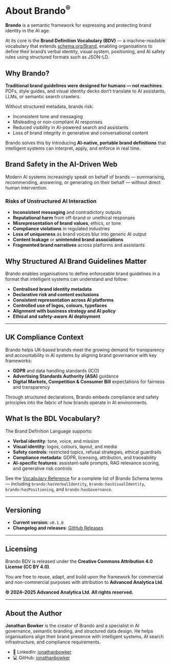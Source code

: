 # About Brando<sup>®</sup>

**Brando** is a semantic framework for expressing and protecting brand identity in the AI age.

At its core is the **Brand Definition Vocabulary (BDV)** — a machine-readable vocabulary that extends [schema.org/Brand](https://schema.org/Brand), enabling organisations to define their brand’s verbal identity, visual system, positioning, and AI safety rules using structured formats such as JSON-LD.

## Why Brando?

**Traditional brand guidelines were designed for humans — not machines**. PDFs, style guides, and visual identity decks don’t translate to AI assistants, LLMs, or semantic search crawlers.

Without structured metadata, brands risk:
- Inconsistent tone and messaging
- Misleading or non-compliant AI responses
- Reduced visibility in AI-powered search and assistants
- Loss of brand integrity in generative and conversational content

Brando solves this by introducing **AI-native, portable brand definitions** that intelligent systems can interpret, apply, and enforce in real time.

## Brand Safety in the AI-Driven Web

Modern AI systems increasingly speak on behalf of brands — summarising, recommending, answering, or generating on their behalf — without direct human intervention.

### Risks of Unstructured AI Interaction

- **Inconsistent messaging** and contradictory outputs
- **Reputational harm** from off-brand or unethical responses
- **Misrepresentation of brand values**, ethics, or tone
- **Compliance violations** in regulated industries
- **Loss of uniqueness** as brand voices blur into generic AI output
- **Content leakage** or **unintended brand associations**
- **Fragmented brand narratives** across platforms and assistants

## Why Structured AI Brand Guidelines Matter

Brando enables organisations to define enforceable brand guidelines in a format that intelligent systems can understand and follow:

- **Centralised brand identity metadata**
- **Declarative risk and content exclusions**
- **Consistent representation across AI platforms**
- **Controlled use of logos, colours, typefaces**
- **Alignment with business strategy and AI policy**
- **Ethical and safety-aware AI deployment**

---

## UK Compliance Context

Brando helps UK-based brands meet the growing demand for transparency and accountability in AI systems by aligning brand governance with key frameworks:

- **GDPR** and data handling standards (ICO)
- **Advertising Standards Authority (ASA)** guidance
- **Digital Markets, Competition & Consumer Bill** expectations for fairness and transparency

Through structured declarations, Brando embeds compliance and safety principles into the fabric of how brands operate in AI environments.

## What Is the BDL Vocabulary?

The Brand Definition Language supports:

- **Verbal identity**: tone, voice, and mission
- **Visual identity**: logos, colours, layout, and media
- **Safety controls**: restricted topics, refusal strategies, ethical guardrails
- **Compliance metadata**: GDPR, licensing, attribution, and traceability
- **AI-specific features**: assistant-safe prompts, RAG relevance scoring, and generative risk controls

See the [Vocabulary Reference](vocabulary.md) for a complete list of Brando Schema terms — including `brando:hasVerbalIdentity`, `brando:hasVisualIdentity`, `brando:hasPositioning`, and `brando:hasGovernance`.

---

## Versioning

- **Current version**: `v0.1.0`  
- **Changelog and releases**: [GitHub Releases](https://github.com/jonathanbowker/brandoschema.com/releases)

---

## Licensing

Brando BDV is released under the **Creative Commons Attribution 4.0 License (CC BY 4.0)**.

You are free to reuse, adapt, and build upon the framework for commercial and non-commercial purposes with attribution to **Advanced Analytica Ltd**.

**© 2024–2025 Advanced Analytica Ltd. All rights reserved.**

---

## About the Author

**Jonathan Bowker** is the creator of Brando and a specialist in AI governance, semantic branding, and structured data design. He helps organisations align their brand presence with intelligent systems, AI search infrastructure, and compliance requirements.

- 🔗 LinkedIn: [jonathanbowker](https://www.linkedin.com/in/jonathanbowker)  
- 💻 GitHub: [jonathanbowker](https://github.com/jonathanbowker)